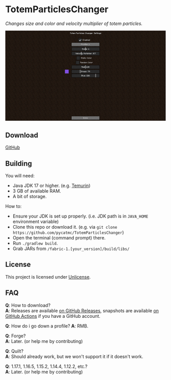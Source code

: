 # TotemParticlesChanger

*Changes size and color and velocity multiplier of totem particles.*   

![Totem Particles Changer's settings](.github/images/settings.png)

## Download
[GitHub](https://github.com/pycatmc/TotemParticlesChanger/releases/latest)

## Building
You will need:

- Java JDK 17 or higher. (e.g. [Temurin](https://adoptium.net/))
- 3 GB of available RAM.
- A bit of storage.

How to:
- Ensure your JDK is set up properly. (i.e. JDK path is in `JAVA_HOME` environment variable)
- Clone this repo or download it. (e.g. via `git clone https://github.com/pycatmc/TotemParticlesChanger`)
- Open the terminal (command prompt) there.
- Run `./gradlew build`.
- Grab JARs from `/fabric-1.[your_version]/build/libs/`

## License
This project is licensed under [Unlicense](https://github.com/pycatmc/TotemParticlesChanger/blob/master/LICENSE).

## FAQ
**Q**: How to download?  
**A**: Releases are available [on GitHub Releases](https://github.com/pycatmc/TotemParticlesChanger/releases/latest), snapshots are available [on GitHub Actions](https://github.com/pycatmc/TotemParticlesChanger/actions) if you have a GitHub account.

**Q**: How do i go down a profile?
**A**: RMB.

**Q**: Forge?  
**A**: Later. (or help me by contributing)

**Q**: Quilt?  
**A**: Should already work, but we won't support it if it doesn't work.

**Q**: 1.17.1, 1.16.5, 1.15.2, 1.14.4, 1.12.2, etc.?  
**A**: Later. (or help me by contributing)
